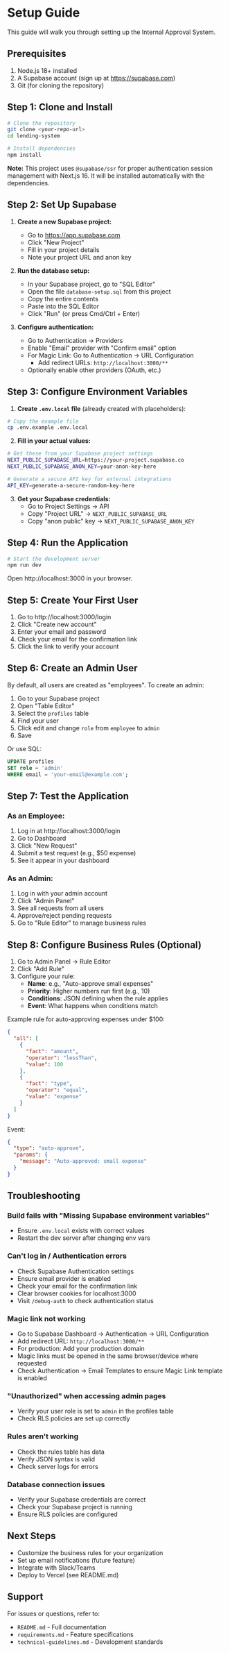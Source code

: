 # Setup Guide

This guide will walk you through setting up the Internal Approval System.

## Prerequisites

1. Node.js 18+ installed
2. A Supabase account (sign up at https://supabase.com)
3. Git (for cloning the repository)

## Step 1: Clone and Install

```bash
# Clone the repository
git clone <your-repo-url>
cd lending-system

# Install dependencies
npm install
```

**Note:** This project uses `@supabase/ssr` for proper authentication session management with Next.js 16. It will be installed automatically with the dependencies.

## Step 2: Set Up Supabase

1. **Create a new Supabase project:**
   - Go to https://app.supabase.com
   - Click "New Project"
   - Fill in your project details
   - Note your project URL and anon key

2. **Run the database setup:**
   - In your Supabase project, go to "SQL Editor"
   - Open the file `database-setup.sql` from this project
   - Copy the entire contents
   - Paste into the SQL Editor
   - Click "Run" (or press Cmd/Ctrl + Enter)

3. **Configure authentication:**
   - Go to Authentication → Providers
   - Enable "Email" provider with "Confirm email" option
   - For Magic Link: Go to Authentication → URL Configuration
     - Add redirect URLs: `http://localhost:3000/**`
   - Optionally enable other providers (OAuth, etc.)

## Step 3: Configure Environment Variables

1. **Create `.env.local` file** (already created with placeholders):

```bash
# Copy the example file
cp .env.example .env.local
```

2. **Fill in your actual values:**

```bash
# Get these from your Supabase project settings
NEXT_PUBLIC_SUPABASE_URL=https://your-project.supabase.co
NEXT_PUBLIC_SUPABASE_ANON_KEY=your-anon-key-here

# Generate a secure API key for external integrations
API_KEY=generate-a-secure-random-key-here
```

3. **Get your Supabase credentials:**
   - Go to Project Settings → API
   - Copy "Project URL" → `NEXT_PUBLIC_SUPABASE_URL`
   - Copy "anon public" key → `NEXT_PUBLIC_SUPABASE_ANON_KEY`

## Step 4: Run the Application

```bash
# Start the development server
npm run dev
```

Open http://localhost:3000 in your browser.

## Step 5: Create Your First User

1. Go to http://localhost:3000/login
2. Click "Create new account"
3. Enter your email and password
4. Check your email for the confirmation link
5. Click the link to verify your account

## Step 6: Create an Admin User

By default, all users are created as "employees". To create an admin:

1. Go to your Supabase project
2. Open "Table Editor"
3. Select the `profiles` table
4. Find your user
5. Click edit and change `role` from `employee` to `admin`
6. Save

Or use SQL:

```sql
UPDATE profiles 
SET role = 'admin' 
WHERE email = 'your-email@example.com';
```

## Step 7: Test the Application

### As an Employee:

1. Log in at http://localhost:3000/login
2. Go to Dashboard
3. Click "New Request"
4. Submit a test request (e.g., $50 expense)
5. See it appear in your dashboard

### As an Admin:

1. Log in with your admin account
2. Click "Admin Panel"
3. See all requests from all users
4. Approve/reject pending requests
5. Go to "Rule Editor" to manage business rules

## Step 8: Configure Business Rules (Optional)

1. Go to Admin Panel → Rule Editor
2. Click "Add Rule"
3. Configure your rule:
   - **Name**: e.g., "Auto-approve small expenses"
   - **Priority**: Higher numbers run first (e.g., 10)
   - **Conditions**: JSON defining when the rule applies
   - **Event**: What happens when conditions match

Example rule for auto-approving expenses under $100:

```json
{
  "all": [
    {
      "fact": "amount",
      "operator": "lessThan",
      "value": 100
    },
    {
      "fact": "type",
      "operator": "equal",
      "value": "expense"
    }
  ]
}
```

Event:
```json
{
  "type": "auto-approve",
  "params": {
    "message": "Auto-approved: small expense"
  }
}
```

## Troubleshooting

### Build fails with "Missing Supabase environment variables"

- Ensure `.env.local` exists with correct values
- Restart the dev server after changing env vars

### Can't log in / Authentication errors

- Check Supabase Authentication settings
- Ensure email provider is enabled
- Check your email for the confirmation link
- Clear browser cookies for localhost:3000
- Visit `/debug-auth` to check authentication status

### Magic link not working

- Go to Supabase Dashboard → Authentication → URL Configuration
- Add redirect URL: `http://localhost:3000/**`
- For production: Add your production domain
- Magic links must be opened in the same browser/device where requested
- Check Authentication → Email Templates to ensure Magic Link template is enabled

### "Unauthorized" when accessing admin pages

- Verify your user role is set to `admin` in the profiles table
- Check RLS policies are set up correctly

### Rules aren't working

- Check the rules table has data
- Verify JSON syntax is valid
- Check server logs for errors

### Database connection issues

- Verify your Supabase credentials are correct
- Check your Supabase project is running
- Ensure RLS policies are configured

## Next Steps

- Customize the business rules for your organization
- Set up email notifications (future feature)
- Integrate with Slack/Teams
- Deploy to Vercel (see README.md)

## Support

For issues or questions, refer to:
- `README.md` - Full documentation
- `requirements.md` - Feature specifications
- `technical-guidelines.md` - Development standards

